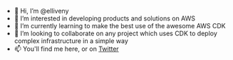 - 👋 Hi, I’m @elliveny
- 👀 I’m interested in developing products and solutions on AWS
- 🌱 I’m currently learning to make the best use of the awesome AWS CDK
- 💞️ I’m looking to collaborate on any project which uses CDK to deploy complex infrastructure in a simple way
- 📫 You'll find me here, or on [Twitter](https://twitter.com/elliveny) 

<!---
elliveny/elliveny is a ✨ special ✨ repository because its `README.md` (this file) appears on your GitHub profile.
You can click the Preview link to take a look at your changes.
--->

